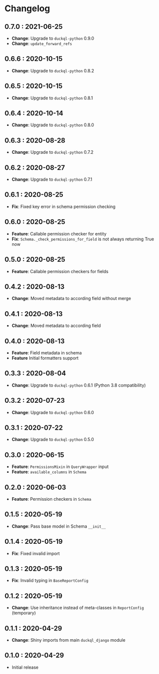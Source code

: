 # Changelog

## 0.7.0 : 2021-06-25

- **Change**: Upgrade to `duckql-python` 0.9.0
- **Change**: `update_forward_refs`

## 0.6.6 : 2020-10-15

- **Change**: Upgrade to `duckql-python` 0.8.2

## 0.6.5 : 2020-10-15

- **Change**: Upgrade to `duckql-python` 0.8.1

## 0.6.4 : 2020-10-14

- **Change**: Upgrade to `duckql-python` 0.8.0

## 0.6.3 : 2020-08-28

- **Change**: Upgrade to `duckql-python` 0.7.2

## 0.6.2 : 2020-08-27

- **Change**: Upgrade to `duckql-python` 0.7.1

## 0.6.1 : 2020-08-25

- **Fix**: Fixed key error in schema permission checking

## 0.6.0 : 2020-08-25

- **Feature**: Callable permission checker for entity
- **Fix**: `Schema._check_permissions_for_field` is not always returning True now

## 0.5.0 : 2020-08-25

- **Feature**: Callable permission checkers for fields

## 0.4.2 : 2020-08-13

- **Change**: Moved metadata to according field without merge

## 0.4.1 : 2020-08-13

- **Change**: Moved metadata to according field

## 0.4.0 : 2020-08-13

- **Feature**: Field metadata in schema
- **Feature** Initial formatters support

## 0.3.3 : 2020-08-04

- **Change**: Upgrade to `duckql-python` 0.6.1 (Python 3.8 compatibility)

## 0.3.2 : 2020-07-23

- **Change**: Upgrade to `duckql-python` 0.6.0

## 0.3.1 : 2020-07-22

- **Change**: Upgrade to `duckql-python` 0.5.0

## 0.3.0 : 2020-06-15

- **Feature**: `PermissionsMixin` in `QueryWrapper` input
- **Feature**: `available_columns` in `Schema`

## 0.2.0 : 2020-06-03

- **Feature**: Permission checkers in `Schema`

## 0.1.5 : 2020-05-19

- **Change**: Pass base model in Schema `__init__`

## 0.1.4 : 2020-05-19

- **Fix**: Fixed invalid import

## 0.1.3 : 2020-05-19

- **Fix**: Invalid typing in `BaseReportConfig`

## 0.1.2 : 2020-05-19

- **Change**: Use inheritance instead of meta-classes in `ReportConfig` (temporary)

## 0.1.1 : 2020-04-29

- **Change**: Shiny imports from main `duckql_django` module

## 0.1.0 : 2020-04-29

- Initial release
